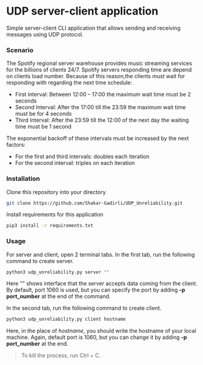 # UDP server-client application
Simple server-client CLI application that allows sending and receiving messages using UDP protocol.
### Scenario 
The Spotify regional server warehouse provides music streaming services for the billions of
clients 24/7. Spotify servers responding time are depend on clients load number. Because of this reason,the clients must wait for responding with regarding the next time schedule:

- First interval: Between 12:00 – 17:00 the maximum wait time must be 2 seconds
- Second Interval: After the 17:00 till the 23:59 the maximum wait time must be for 4 seconds
- Third Interval: After the 23:59 till the 12:00 of the next day the waiting time must be 1 second

The exponential backoff of these intervals must be increased by the next factors:
- For the first and third intervals: doubles each iteration
- For the second interval: triples on each iteration

### Installation
Clone this repository into your directory
``` bash
git clone https://github.com/Shakar-Gadirli/UDP_Unreliability.git
```
Install requirements for this application
``` bash
pip3 install -r requirements.txt
```
### Usage
For server and client, open 2 terminal tabs.
In the first tab, run the following command to create server.
``` bash
python3 udp_unreliability.py server ""
```
Here "" shows interface that the server accepts data coming from the client. By default, port 1060 is used, but you can specify the port by adding   **-p port_number** at the end of the command. 

In the second tab, run the following command to create client.
``` bash
python3 udp_unreliability.py client hostname
```
Here, in the place of *hostname*, you should write the hostname of your local machine. Again, default port is 1060, but you can change it by adding **-p port_number** at the end.

>To kill the process, run Ctrl + C.
